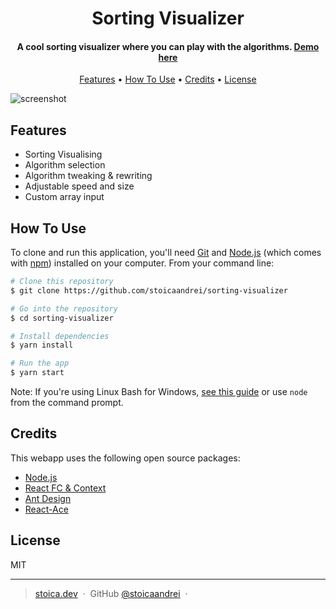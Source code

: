 
<h1 align="center">
  Sorting Visualizer
  <br>
</h1>

<h4 align="center">A cool sorting visualizer where you can play with the algorithms. <a href="https://stoica.dev/sorting-visualizer/">Demo here</a></h4>

<p align="center">
  <a href="#features">Features</a> •
  <a href="#how-to-use">How To Use</a> •
  <a href="#credits">Credits</a> •
  <a href="#license">License</a>
</p>

![screenshot](https://raw.githubusercontent.com/stoicaandrei/sorting-visualizer/master/content/demo.gif)

## Features

* Sorting Visualising
* Algorithm selection
* Algorithm tweaking & rewriting
* Adjustable speed and size
* Custom array input

## How To Use

To clone and run this application, you'll need [Git](https://git-scm.com) and [Node.js](https://nodejs.org/en/download/) (which comes with [npm](http://npmjs.com)) installed on your computer. From your command line:

```bash
# Clone this repository
$ git clone https://github.com/stoicaandrei/sorting-visualizer

# Go into the repository
$ cd sorting-visualizer

# Install dependencies
$ yarn install

# Run the app
$ yarn start
```

Note: If you're using Linux Bash for Windows, [see this guide](https://www.howtogeek.com/261575/how-to-run-graphical-linux-desktop-applications-from-windows-10s-bash-shell/) or use `node` from the command prompt.

## Credits

This webapp uses the following open source packages:

- [Node.js](https://nodejs.org/)
- [React FC & Context](https://reactjs.org/)
- [Ant Design](https://ant.design/)
- [React-Ace](https://github.com/securingsincity/react-ace)

## License

MIT

---

> [stoica.dev](https://stoica.dev/) &nbsp;&middot;&nbsp;
> GitHub [@stoicaandrei](https://github.com/stoicaandrei) &nbsp;&middot;&nbsp;
